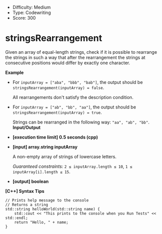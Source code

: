- Difficulty: Medium
- Type: Codewriting
- Score: 300

# stringsRearrangement

Given an array of equal-length strings, check if it is possible to rearrange the strings in such a way that after the rearrangement the strings at consecutive positions would differ by exactly one character.

**Example**

- For `inputArray = ["aba", "bbb", "bab"]`, the output should be
  `stringsRearrangement(inputArray) = false`.

  All rearrangements don't satisfy the description condition.

- For `inputArray = ["ab", "bb", "aa"]`, the output should be
  `stringsRearrangement(inputArray) = true`.

  Strings can be rearranged in the following way: `"aa", "ab", "bb"`.
  **Input/Output**

- **[execution time limit] 0.5 seconds (cpp)**

- **[input] array.string inputArray**

  A non-empty array of strings of lowercase letters.

  *Guaranteed constraints:*
  `2 ≤ inputArray.length ≤ 10`,
  `1 ≤ inputArray[i].length ≤ 15`.

- **[output] boolean**

**[C++] Syntax Tips**

```
// Prints help message to the console
// Returns a string
std::string helloWorld(std::string name) {
    std::cout << "This prints to the console when you Run Tests" << std::endl;
    return "Hello, " + name;
}
```